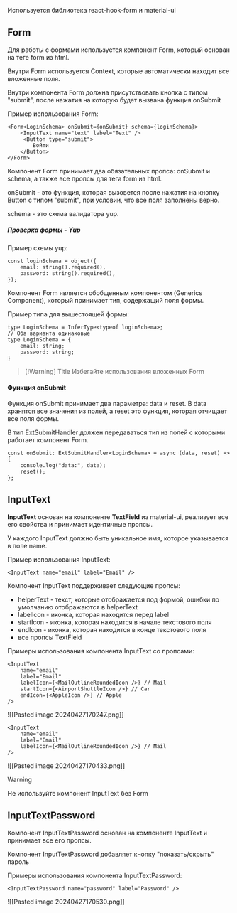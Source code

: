 Используется библиотека react-hook-form и material-ui

## Form
Для работы с формами используется компонент Form, который основан на теге form из html.

Внутри Form используется Context, которые автоматически находит все вложенные поля.

Внутри компонента Form должна присутствовать кнопка с типом "submit", после нажатия на которую будет вызвана функция onSubmit

Пример использования Form:
```tsx
<Form<LoginSchema> onSubmit={onSubmit} schema={loginSchema}>
    <InputText name="text" label="Text" />
     <Button type="submit">
        Войти
    </Button>
</Form>
```

Компонент Form принимает два обязательных пропса: onSubmit и schema, а также все пропсы для тега form из html.

onSubmit - это функция, которая вызовется после нажатия на кнопку Button с типом "submit", при условии, что все поля заполнены верно.

schema - это схема валидатора yup.

##### Проверка формы - Yup
Пример схемы yup:
```tsx
const loginSchema = object({
    email: string().required(),
    password: string().required(),
});
```

Компонент Form является обобщенным компонентом (Generics Component), который принимает тип, содержащий поля формы.

Пример типа для вышестоящей формы:

```tsx
type LoginSchema = InferType<typeof loginSchema>;
// Оба варианта одинаковые
type LoginSchema = {
    email: string;
    password: string;
}
```


> [!Warning] Title
> Избегайте использования вложенных Form

#### Функция onSubmit
Функция onSubmit принимает два параметра: data и reset. В data хранятся все значения из полей, а reset это функция, которая отчищает все поля формы.

В тип ExtSubmitHandler должен передаваться тип из полей с которыми работает компонент Form.
```tsx
const onSubmit: ExtSubmitHandler<LoginSchema> = async (data, reset) => {
    console.log("data:", data);
    reset();
};
```

## InputText

**InputText** основан на компоненте **TextField** из material-ui, реализует все его свойства и принимает идентичные пропсы.

У каждого InputText должно быть уникальное имя, которое указывается в поле name.

Пример использования InputText:
```tsx
<InputText name="email" label="Email" />
```
Компонент InputText поддерживает следующие пропсы:
- helperText - текст, которые отображается под формой, ошибки по умолчанию отображаются в helperText
- labelIcon - иконка, которая находится перед label
- startIcon - иконка, которая находится в начале текстового поля
- endIcon - иконка, которая находится в конце текстового поля
- все пропсы TextField

Примеры использования компонента InputText со пропсами:
```tsx
<InputText
    name="email"
    label="Email"
    labelIcon={<MailOutlineRoundedIcon />} // Mail
    startIcon={<AirportShuttleIcon />} // Car
    endIcon={<AppleIcon />} // Apple
/>
```
![[Pasted image 20240427170247.png]]

```tsx
<InputText
    name="email"
    label="Email"
    labelIcon={<MailOutlineRoundedIcon />} // Mail
/>
```
![[Pasted image 20240427170433.png]]

> [!Warning]
> Не используйте компонент InputText без Form

## InputTextPassword
Компонент InputTextPassword основан на компоненте InputText и принимает все его пропсы.

Компонент InputTextPassword добавляет кнопку "показать/скрыть" пароль

Примеры использования компонента InputTextPassword:

```
<InputTextPassword name="password" label="Password" />
```
![[Pasted image 20240427170530.png]]